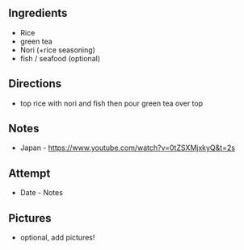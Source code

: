 ## Ingredients
* Rice
* green tea
* Nori (+rice seasoning)
* fish / seafood (optional)

## Directions
* top rice with nori and fish then pour green tea over top

## Notes
* Japan - https://www.youtube.com/watch?v=0tZSXMjxkyQ&t=2s

## Attempt
* Date - Notes

## Pictures
* optional, add pictures!
